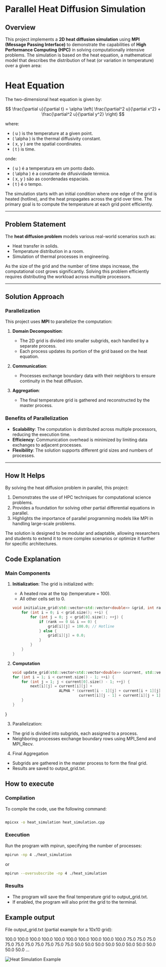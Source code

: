 # Parallel Heat Diffusion Simulation

## Overview
This project implements a **2D heat diffusion simulation** using **MPI (Message Passing Interface)** to demonstrate the capabilities of **High Performance Computing (HPC)** in solving computationally intensive problems. The simulation is based on the heat equation, a mathematical model that describes the distribution of heat (or variation in temperature) over a given area:

# Heat Equation

The two-dimensional heat equation is given by:

$$
\frac{\partial u}{\partial t} = \alpha \left( \frac{\partial^2 u}{\partial x^2} + \frac{\partial^2 u}{\partial y^2} \right)
$$

where:
- \( u \) is the temperature at a given point.
- \( \alpha \) is the thermal diffusivity constant.
- \( x, y \) are the spatial coordinates.
- \( t \) is time.

onde:
- \( u \) é a temperatura em um ponto dado.
- \( \alpha \) é a constante de difusividade térmica.
- \( x, y \) são as coordenadas espaciais.
- \( t \) é o tempo.

The simulation starts with an initial condition where one edge of the grid is heated (hotline), and the heat propagates across the grid over time. The primary goal is to compute the temperature at each grid point efficiently.

---

## Problem Statement
The **heat diffusion problem** models various real-world scenarios such as:
- Heat transfer in solids.
- Temperature distribution in a room.
- Simulation of thermal processes in engineering.

As the size of the grid and the number of time steps increase, the computational cost grows significantly. Solving this problem efficiently requires distributing the workload across multiple processors.

---

## Solution Approach
### Parallelization
This project uses **MPI** to parallelize the computation:
1. **Domain Decomposition**:
   - The 2D grid is divided into smaller subgrids, each handled by a separate process.
   - Each process updates its portion of the grid based on the heat equation.

2. **Communication**:
   - Processes exchange boundary data with their neighbors to ensure continuity in the heat diffusion.

3. **Aggregation**:
   - The final temperature grid is gathered and reconstructed by the master process.

### Benefits of Parallelization
- **Scalability**: The computation is distributed across multiple processors, reducing the execution time.
- **Efficiency**: Communication overhead is minimized by limiting data exchanges to adjacent processes.
- **Flexibility**: The solution supports different grid sizes and numbers of processes.

---

## How It Helps
By solving the heat diffusion problem in parallel, this project:
1. Demonstrates the use of HPC techniques for computational science problems.
2. Provides a foundation for solving other partial differential equations in parallel.
3. Highlights the importance of parallel programming models like MPI in handling large-scale problems.

The solution is designed to be modular and adaptable, allowing researchers and students to extend it to more complex scenarios or optimize it further for specific architectures.


## Code Explanation

### Main Components

1. **Initialization**:
   The grid is initialized with:
   - A heated row at the top (temperature = 100).
   - All other cells set to 0.

   
   ```c++
   void initialize_grid(std::vector<std::vector<double>> &grid, int rank, int size) {
       for (int i = 0; i < grid.size(); ++i) {
           for (int j = 0; j < grid[0].size(); ++j) {
               if (rank == 0 && i == 0) {
                   grid[i][j] = 100.0; // Hotline
               } else {
                   grid[i][j] = 0.0;
               }
           }
       }
   }


2. **Computation**

    ```c++
    void update_grid(std::vector<std::vector<double>> &current, std::vector<std::vector<double>> &next) {
    for (int i = 1; i < current.size() - 1; ++i) {
        for (int j = 1; j < current[0].size() - 1; ++j) {
            next[i][j] = current[i][j] +
                         ALPHA * (current[i - 1][j] + current[i + 1][j] +
                                  current[i][j - 1] + current[i][j + 1] - 4 * current[i][j]);
        }
    }
}


3. Parallelization:

- The grid is divided into subgrids, each assigned to a process.
- Neighboring processes exchange boundary rows using MPI_Send and MPI_Recv.


4. Final Aggregation

- Subgrids are gathered in the master process to form the final grid.
- Results are saved to output_grid.txt.


## How to execute


### Compilation

To compile the code, use the following command:

```bash

mpicxx -o heat_simulation heat_simulation.cpp


```


### Execution
Run the program with mpirun, specifying the number of processes:

```bash
mpirun -np 4 ./heat_simulation

```
or


```bash
mpirun --oversubscribe -np 4 ./heat_simulation

```


### Results

- The program will save the final temperature grid to output_grid.txt.
- If enabled, the program will also print the grid to the terminal.


## Example output

File output_grid.txt (partial example for a 10x10 grid):

100.0 100.0 100.0 100.0 100.0 100.0 100.0 100.0 100.0 100.0 
75.0  75.0  75.0  75.0  75.0  75.0  75.0  75.0  75.0  75.0 
50.0  50.0  50.0  50.0  50.0  50.0  50.0  50.0  50.0  50.0 
...


![Heat Simulation Example](https://i.gifer.com/VS42.gif)


